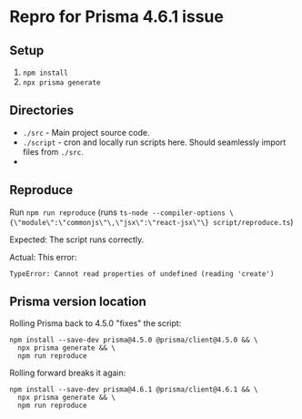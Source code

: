 # Repro for Prisma 4.6.1 issue

## Setup

1. `npm install`
2. `npx prisma generate`

## Directories

- `./src` - Main project source code.
- `./script` - cron and locally run scripts here. Should seamlessly import files from `./src`.
-

## Reproduce

Run `npm run reproduce` (runs `ts-node --compiler-options \{\"module\":\"commonjs\"\,\"jsx\":\"react-jsx\"\} script/reproduce.ts`)

Expected: The script runs correctly.

Actual: This error:

`TypeError: Cannot read properties of undefined (reading 'create')`

## Prisma version location

Rolling Prisma back to 4.5.0 "fixes" the script:

```
npm install --save-dev prisma@4.5.0 @prisma/client@4.5.0 && \
  npx prisma generate && \
  npm run reproduce
```

Rolling forward breaks it again:

```
npm install --save-dev prisma@4.6.1 @prisma/client@4.6.1 && \
  npx prisma generate && \
  npm run reproduce
```
